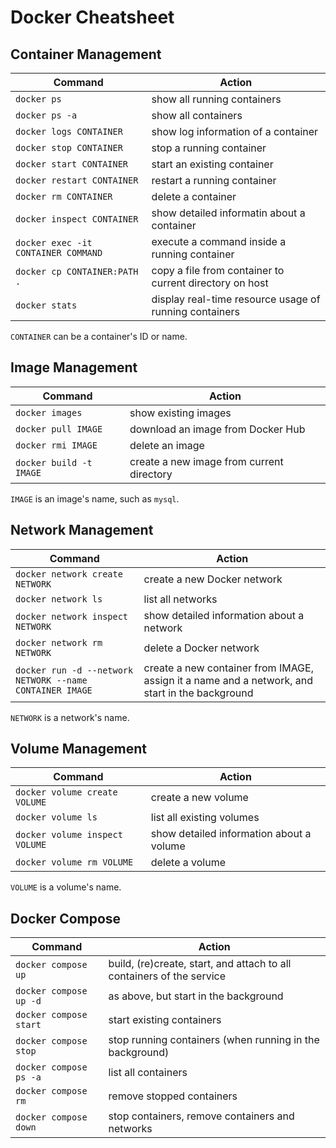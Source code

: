 # Docker Cheatsheet

## Container Management

| **Command**               | **Action**                                |
| ---                       | ---                                       |
| `docker ps`               | show all running containers               |
| `docker ps -a`    | show all containers               |
| `docker logs CONTAINER` | show log information of a container  |
| `docker stop CONTAINER`  | stop a running container  |
| `docker start CONTAINER`  | start an existing container  |
| `docker restart CONTAINER`  | restart a running container  |
| `docker rm CONTAINER`  | delete a container  |
| `docker inspect CONTAINER`  | show detailed informatin about a container  |
| `docker exec -it CONTAINER COMMAND`  | execute a command inside a running container  |
| `docker cp CONTAINER:PATH .`  | copy a file from container to current directory on host |
| `docker stats`  | display real-time resource usage of running containers  |

`CONTAINER` can be a container's ID or name.

## Image Management

| **Command**               | **Action**                                |
| ---                       | ---                                       |
| `docker images`  | show existing images  |
| `docker pull IMAGE`  | download an image from Docker Hub  |
| `docker rmi IMAGE`  | delete an image  |
| `docker build -t IMAGE`  | create a new image from current directory  |

`IMAGE` is an image's name, such as `mysql`.

## Network Management

| **Command**               | **Action**                                |
| ---                       | ---                                       |
| `docker network create NETWORK`  | create a new Docker network  |
| `docker network ls`  | list all networks   |
| `docker network inspect NETWORK`  | show detailed information about a network  |
| `docker network rm NETWORK`  | delete a Docker network  |
| `docker run -d --network NETWORK --name CONTAINER IMAGE` | create a new container from IMAGE, assign it a name and a network, and start in the background  |

`NETWORK` is a network's name.

## Volume Management

| **Command**               | **Action**                                |
| ---                       | ---                                       |
| `docker volume create VOLUME`  | create a new volume  |
| `docker volume ls`  | list all existing volumes  |
| `docker volume inspect VOLUME`  | show detailed information about a volume  |
| `docker volume rm VOLUME`  | delete a volume  |

`VOLUME` is a volume's name.

## Docker Compose

| **Command**               | **Action**                                |
| ---                       | ---                                       |
| `docker compose up` | build, (re)create, start, and attach to all containers of the service  |
| `docker compose up -d` | as above, but start in the background  |
| `docker compose start` | start existing containers  |
| `docker compose stop` | stop running containers (when running in the background)  |
| `docker compose ps -a` | list all containers  |
| `docker compose rm` | remove stopped containers    |
| `docker compose down` | stop containers, remove containers and networks   |
